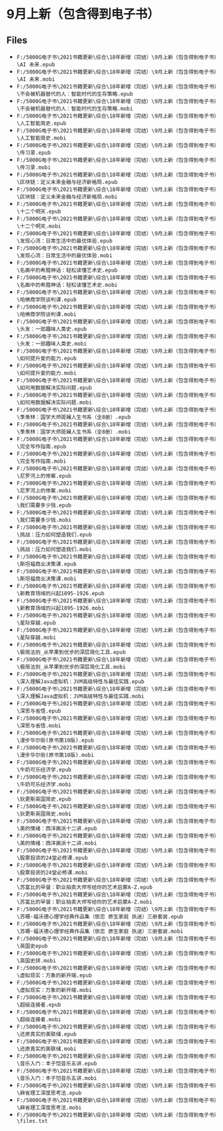 # 9月上新（包含得到电子书）

## Files

- `F:/5000G电子书\2021书籍更新\综合\18年新增（完结）\9月上新（包含得到电子书）\AI 未来.epub`
- `F:/5000G电子书\2021书籍更新\综合\18年新增（完结）\9月上新（包含得到电子书）\AI 未来.mobi`
- `F:/5000G电子书\2021书籍更新\综合\18年新增（完结）\9月上新（包含得到电子书）\不会被机器替代的人：智能时代的生存策略.epub`
- `F:/5000G电子书\2021书籍更新\综合\18年新增（完结）\9月上新（包含得到电子书）\不会被机器替代的人：智能时代的生存策略.mobi`
- `F:/5000G电子书\2021书籍更新\综合\18年新增（完结）\9月上新（包含得到电子书）\人工智能简史.epub`
- `F:/5000G电子书\2021书籍更新\综合\18年新增（完结）\9月上新（包含得到电子书）\人工智能简史.mobi`
- `F:/5000G电子书\2021书籍更新\综合\18年新增（完结）\9月上新（包含得到电子书）\传习录.epub`
- `F:/5000G电子书\2021书籍更新\综合\18年新增（完结）\9月上新（包含得到电子书）\传习录.mobi`
- `F:/5000G电子书\2021书籍更新\综合\18年新增（完结）\9月上新（包含得到电子书）\区块链：定义未来金融与经济新格局.epub`
- `F:/5000G电子书\2021书籍更新\综合\18年新增（完结）\9月上新（包含得到电子书）\区块链：定义未来金融与经济新格局.mobi`
- `F:/5000G电子书\2021书籍更新\综合\18年新增（完结）\9月上新（包含得到电子书）\十二个明天.epub`
- `F:/5000G电子书\2021书籍更新\综合\18年新增（完结）\9月上新（包含得到电子书）\十二个明天.mobi`
- `F:/5000G电子书\2021书籍更新\综合\18年新增（完结）\9月上新（包含得到电子书）\发现心流：日常生活中的最优体验.epub`
- `F:/5000G电子书\2021书籍更新\综合\18年新增（完结）\9月上新（包含得到电子书）\发现心流：日常生活中的最优体验.mobi`
- `F:/5000G电子书\2021书籍更新\综合\18年新增（完结）\9月上新（包含得到电子书）\名画中的希腊神话：轻松读懂艺术史.epub`
- `F:/5000G电子书\2021书籍更新\综合\18年新增（完结）\9月上新（包含得到电子书）\名画中的希腊神话：轻松读懂艺术史.mobi`
- `F:/5000G电子书\2021书籍更新\综合\18年新增（完结）\9月上新（包含得到电子书）\哈佛商学院谈判课.epub`
- `F:/5000G电子书\2021书籍更新\综合\18年新增（完结）\9月上新（包含得到电子书）\哈佛商学院谈判课.mobi`
- `F:/5000G电子书\2021书籍更新\综合\18年新增（完结）\9月上新（包含得到电子书）\头发：一部趣味人类史.epub`
- `F:/5000G电子书\2021书籍更新\综合\18年新增（完结）\9月上新（包含得到电子书）\头发：一部趣味人类史.mobi`
- `F:/5000G电子书\2021书籍更新\综合\18年新增（完结）\9月上新（包含得到电子书）\如何提升爱的能力.epub`
- `F:/5000G电子书\2021书籍更新\综合\18年新增（完结）\9月上新（包含得到电子书）\如何提升爱的能力.mobi`
- `F:/5000G电子书\2021书籍更新\综合\18年新增（完结）\9月上新（包含得到电子书）\如何用数据解决实际问题.epub`
- `F:/5000G电子书\2021书籍更新\综合\18年新增（完结）\9月上新（包含得到电子书）\如何用数据解决实际问题.mobi`
- `F:/5000G电子书\2021书籍更新\综合\18年新增（完结）\9月上新（包含得到电子书）\季羡林：国学大师斑斓人生书系（全8册）.epub`
- `F:/5000G电子书\2021书籍更新\综合\18年新增（完结）\9月上新（包含得到电子书）\季羡林：国学大师斑斓人生书系（全8册）.mobi`
- `F:/5000G电子书\2021书籍更新\综合\18年新增（完结）\9月上新（包含得到电子书）\完全写作指南.epub`
- `F:/5000G电子书\2021书籍更新\综合\18年新增（完结）\9月上新（包含得到电子书）\完全写作指南.mobi`
- `F:/5000G电子书\2021书籍更新\综合\18年新增（完结）\9月上新（包含得到电子书）\尼罗河上的惨案.epub`
- `F:/5000G电子书\2021书籍更新\综合\18年新增（完结）\9月上新（包含得到电子书）\尼罗河上的惨案.mobi`
- `F:/5000G电子书\2021书籍更新\综合\18年新增（完结）\9月上新（包含得到电子书）\我们需要多少钱.epub`
- `F:/5000G电子书\2021书籍更新\综合\18年新增（完结）\9月上新（包含得到电子书）\我们需要多少钱.mobi`
- `F:/5000G电子书\2021书籍更新\综合\18年新增（完结）\9月上新（包含得到电子书）\挑战：压力如何塑造我们.epub`
- `F:/5000G电子书\2021书籍更新\综合\18年新增（完结）\9月上新（包含得到电子书）\挑战：压力如何塑造我们.mobi`
- `F:/5000G电子书\2021书籍更新\综合\18年新增（完结）\9月上新（包含得到电子书）\斯坦福商业决策课.epub`
- `F:/5000G电子书\2021书籍更新\综合\18年新增（完结）\9月上新（包含得到电子书）\斯坦福商业决策课.mobi`
- `F:/5000G电子书\2021书籍更新\综合\18年新增（完结）\9月上新（包含得到电子书）\新教育场域的兴起1895-1926.epub`
- `F:/5000G电子书\2021书籍更新\综合\18年新增（完结）\9月上新（包含得到电子书）\新教育场域的兴起1895-1926.mobi`
- `F:/5000G电子书\2021书籍更新\综合\18年新增（完结）\9月上新（包含得到电子书）\星际穿越.epub`
- `F:/5000G电子书\2021书籍更新\综合\18年新增（完结）\9月上新（包含得到电子书）\星际穿越.mobi`
- `F:/5000G电子书\2021书籍更新\综合\18年新增（完结）\9月上新（包含得到电子书）\极简法则_从苹果到优步的深层简化工具.epub`
- `F:/5000G电子书\2021书籍更新\综合\18年新增（完结）\9月上新（包含得到电子书）\极简法则_从苹果到优步的深层简化工具.mobi`
- `F:/5000G电子书\2021书籍更新\综合\18年新增（完结）\9月上新（包含得到电子书）\深入理解Java虚拟机：JVM高级特性与最佳实践.epub`
- `F:/5000G电子书\2021书籍更新\综合\18年新增（完结）\9月上新（包含得到电子书）\深入理解Java虚拟机：JVM高级特性与最佳实践.mobi`
- `F:/5000G电子书\2021书籍更新\综合\18年新增（完结）\9月上新（包含得到电子书）\深思与省悟.epub`
- `F:/5000G电子书\2021书籍更新\综合\18年新增（完结）\9月上新（包含得到电子书）\深思与省悟.mobi`
- `F:/5000G电子书\2021书籍更新\综合\18年新增（完结）\9月上新（包含得到电子书）\漫步华尔街(原书第10版).epub`
- `F:/5000G电子书\2021书籍更新\综合\18年新增（完结）\9月上新（包含得到电子书）\漫步华尔街(原书第10版).mobi`
- `F:/5000G电子书\2021书籍更新\综合\18年新增（完结）\9月上新（包含得到电子书）\牛奶可乐经济学.epub`
- `F:/5000G电子书\2021书籍更新\综合\18年新增（完结）\9月上新（包含得到电子书）\牛奶可乐经济学.mobi`
- `F:/5000G电子书\2021书籍更新\综合\18年新增（完结）\9月上新（包含得到电子书）\狄更斯英国简史.epub`
- `F:/5000G电子书\2021书籍更新\综合\18年新增（完结）\9月上新（包含得到电子书）\狄更斯英国简史.mobi`
- `F:/5000G电子书\2021书籍更新\综合\18年新增（完结）\9月上新（包含得到电子书）\美的情绪：西洋画派十二讲.epub`
- `F:/5000G电子书\2021书籍更新\综合\18年新增（完结）\9月上新（包含得到电子书）\美的情绪：西洋画派十二讲.mobi`
- `F:/5000G电子书\2021书籍更新\综合\18年新增（完结）\9月上新（包含得到电子书）\股票投资的24堂必修课.epub`
- `F:/5000G电子书\2021书籍更新\综合\18年新增（完结）\9月上新（包含得到电子书）\股票投资的24堂必修课.mobi`
- `F:/5000G电子书\2021书籍更新\综合\18年新增（完结）\9月上新（包含得到电子书）\苏富比的早餐：职业拍卖大师写给你的艺术启蒙A-Z.epub`
- `F:/5000G电子书\2021书籍更新\综合\18年新增（完结）\9月上新（包含得到电子书）\苏富比的早餐：职业拍卖大师写给你的艺术启蒙A-Z.mobi`
- `F:/5000G电子书\2021书籍更新\综合\18年新增（完结）\9月上新（包含得到电子书）\苏珊·福沃德心理学经典作品集（依恋 原生家庭 执迷）三册套装.epub`
- `F:/5000G电子书\2021书籍更新\综合\18年新增（完结）\9月上新（包含得到电子书）\苏珊·福沃德心理学经典作品集（依恋 原生家庭 执迷）三册套装.mobi`
- `F:/5000G电子书\2021书籍更新\综合\18年新增（完结）\9月上新（包含得到电子书）\英国史epub`
- `F:/5000G电子书\2021书籍更新\综合\18年新增（完结）\9月上新（包含得到电子书）\英国史拼.mobi`
- `F:/5000G电子书\2021书籍更新\综合\18年新增（完结）\9月上新（包含得到电子书）\虚拟现实：万象的新开端.epub`
- `F:/5000G电子书\2021书籍更新\综合\18年新增（完结）\9月上新（包含得到电子书）\虚拟现实：万象的新开端.mobi`
- `F:/5000G电子书\2021书籍更新\综合\18年新增（完结）\9月上新（包含得到电子书）\超级连接者.epub`
- `F:/5000G电子书\2021书籍更新\综合\18年新增（完结）\9月上新（包含得到电子书）\超级连接者.mobi`
- `F:/5000G电子书\2021书籍更新\综合\18年新增（完结）\9月上新（包含得到电子书）\还原真实的美联储.epub`
- `F:/5000G电子书\2021书籍更新\综合\18年新增（完结）\9月上新（包含得到电子书）\还原真实的美联储.mobi`
- `F:/5000G电子书\2021书籍更新\综合\18年新增（完结）\9月上新（包含得到电子书）\音乐入门：丰子恺音乐五讲.epub`
- `F:/5000G电子书\2021书籍更新\综合\18年新增（完结）\9月上新（包含得到电子书）\音乐入门：丰子恺音乐五讲.mobi`
- `F:/5000G电子书\2021书籍更新\综合\18年新增（完结）\9月上新（包含得到电子书）\麻省理工深度思考法.epub`
- `F:/5000G电子书\2021书籍更新\综合\18年新增（完结）\9月上新（包含得到电子书）\麻省理工深度思考法.mobi`
- `F:/5000G电子书\2021书籍更新\综合\18年新增（完结）\9月上新（包含得到电子书）\files.txt`
